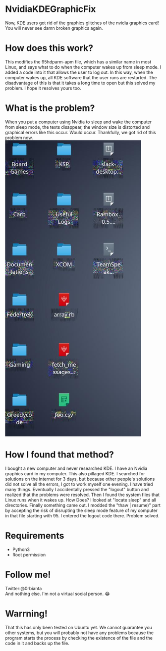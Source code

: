 # NvidiaKDEGraphicFix
Now, KDE users got rid of the graphics glitches of the nvidia graphics card! You will never see damn broken graphics again.
# How does this work?
This modifies the 95hdparm-apm file, which has a similar name in most Linux, and says what to do when the computer wakes up from sleep mode. I added a code into it that allows the user to log out. In this way, when the computer wakes up, all KDE software that the user runs are restarted. The disadvantage of this is that it takes a long time to open but this solved my problem. I hope it resolves yours too.
# What is the problem?
When you put a computer using Nvidia to sleep and wake the computer from sleep mode, the texts disappear, the window size is distorted and graphical errors like this occur. Would occur. Thankfully, we got rid of this problem now.
<img src="kde_nvidia_error.jpg">
# How I found that method?
I bought a new computer and never researched KDE. I have an Nvidia graphics card in my computer. This also pillaged KDE. I searched for solutions on the internet for 3 days, but because other people's solutions did not solve all the errors, I got to work myself one evening. I have tried many things. Eventually I accidentally pressed the "logout" button and realized that the problems were resolved. Then I found the system files that Linux runs when it wakes up. How Does? I looked at "locate sleep" and all directories. Finally something came out. I modded the "thaw | resume)" part by accepting the risk of disrupting the sleep mode feature of my computer in that file starting with 95. I entered the logout code there. Problem solved.
# Requirements
* Python3
* Root permission
# Follow me!
Twitter:@0rbianta<br/>
And nothing else. I'm not a virtual social person. 😂
# Warrning!
That this has only been tested on Ubuntu yet. We cannot guarantee you other systems, but you will probably not have any problems because the program starts the process by checking the existence of the file and the code in it and backs up the file.
